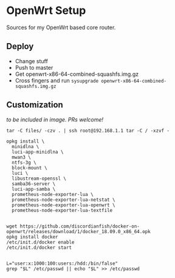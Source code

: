 # OpenWrt Setup
Sources for my OpenWrt based core router.


## Deploy
- Change stuff
- Push to master
- Get openwrt-x86-64-combined-squashfs.img.gz
- Cross fingers and run `sysupgrade openwrt-x86-64-combined-squashfs.img.gz`

## Customization
*to be included in image. PRs welcome!*

```
tar -C files/ -czv . | ssh root@192.168.1.1 tar -C / -xzvf -
```

```
opkg install \
  minidlna \
  luci-app-minidlna \
  mwan3 \
  ntfs-3g \
  block-mount \
  luci \
  libustream-openssl \
  samba36-server \
  luci-app-samba \
  prometheus-node-exporter-lua \
  prometheus-node-exporter-lua-netstat \
  prometheus-node-exporter-lua-openwrt \
  prometheus-node-exporter-lua-textfile


wget https://github.com/discordianfish/docker-on-openwrt/releases/download/1/docker_18.09.0_x86_64.opk
opkg install docker
/etc/init.d/docker enable
/etc/init.d/docker start


L="user:x:1000:100:users:/hdd:/bin/false"
grep "$L" /etc/passwd || echo "$L" >> /etc/passwd
```


